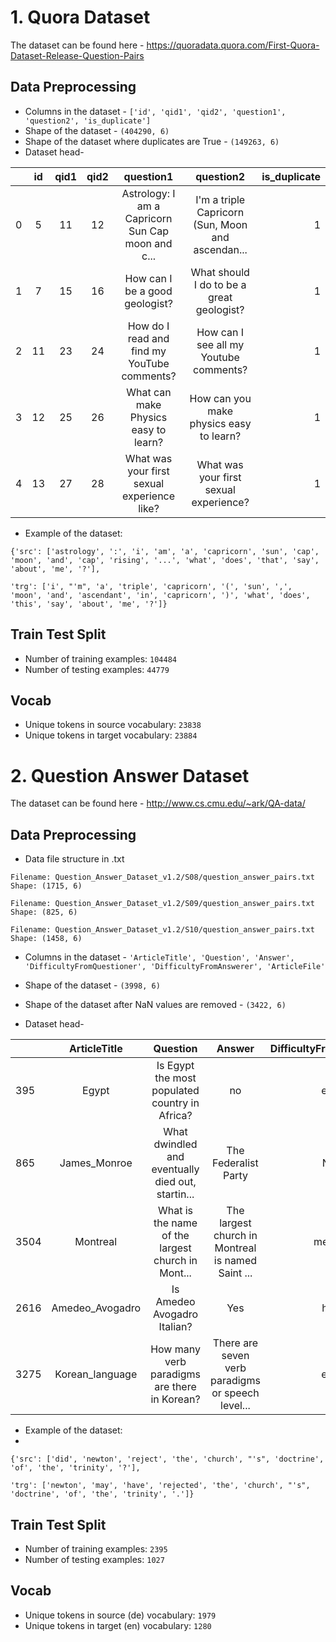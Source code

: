 # 1. Quora Dataset

The dataset can be found here - https://quoradata.quora.com/First-Quora-Dataset-Release-Question-Pairs

## Data Preprocessing
* Columns in the dataset - `['id', 'qid1', 'qid2', 'question1', 'question2', 'is_duplicate']`
* Shape of the dataset - `(404290, 6)`
* Shape of the dataset where duplicates are True - `(149263, 6)`
* Dataset head-

|     | id 	| qid1  |	qid2 |	question1 |	question2 |	is_duplicate|
| --- |:-----:|:-----:|:----:| :--------:|:--------:|------------:|
|0 	  |  5 	  | 11 |	12 	| Astrology: I am a Capricorn Sun Cap moon and c... |	I'm a triple Capricorn (Sun, Moon and ascendan... 	| 1 |
|1 	|  7 	  | 15 |	16| 	How can I be a good geologist? |	What should I do to be a great geologist? |	1|
|2 	  | 11 	  | 23 |	24 |	How do I read and find my YouTube comments? |	How can I see all my Youtube comments? |	1|
|3 	  | 12 	  | 25 |	26 |	What can make Physics easy to learn? |	How can you make physics easy to learn? |	1|
|4 	  | 13 	  | 27 |	28 |	What was your first sexual experience like? |	What was your first sexual experience? 	|1|

*  Example of the dataset: 

`{'src': ['astrology', ':', 'i', 'am', 'a', 'capricorn', 'sun', 'cap', 'moon', 'and', 'cap', 'rising', '...', 'what', 'does', 'that', 'say', 'about', 'me', '?'],`

`'trg': ['i', "'m", 'a', 'triple', 'capricorn', '(', 'sun', ',', 'moon', 'and', 'ascendant', 'in', 'capricorn', ')', 'what', 'does', 'this', 'say', 'about', 'me', '?']}`

## Train Test Split

* Number of training examples: `104484`
* Number of testing examples: `44779`

## Vocab
* Unique tokens in source vocabulary: `23838`
* Unique tokens in target vocabulary: `23884`

# 2. Question Answer Dataset

The dataset can be found here - http://www.cs.cmu.edu/~ark/QA-data/

## Data Preprocessing

* Data file structure in .txt 
```
Filename: Question_Answer_Dataset_v1.2/S08/question_answer_pairs.txt
Shape: (1715, 6)

Filename: Question_Answer_Dataset_v1.2/S09/question_answer_pairs.txt
Shape: (825, 6)

Filename: Question_Answer_Dataset_v1.2/S10/question_answer_pairs.txt
Shape: (1458, 6)
```

* Columns in the dataset - `'ArticleTitle', 'Question', 'Answer', 'DifficultyFromQuestioner',
       'DifficultyFromAnswerer', 'ArticleFile'`

* Shape of the dataset - `(3998, 6)`
* Shape of the dataset after NaN values are removed - `(3422, 6)`

* Dataset head-

| | ArticleTitle |	Question |	Answer |	DifficultyFromQuestioner |	DifficultyFromAnswerer |	ArticleFile |
|-|:-:|:-:|:-:|:-:|:-:|-:|
|395| 	Egypt |	Is Egypt the most populated country in Africa? |	no |	easy |	medium |	data/set2/a6 |
|865 |	James_Monroe |	What dwindled and eventually died out, startin... |	The Federalist Party |	NaN |	easy |	data/set3/a2 |
|3504 |	Montreal |	What is the name of the largest church in Mont... |	The largest church in Montreal is named Saint ... |	medium |	hard |	data/set3/a7 |
|2616 |	Amedeo_Avogadro |	Is Amedeo Avogadro Italian? |	Yes |	hard |	easy 	| data/set4/a8|
|3275 |	Korean_language |	How many verb paradigms are there in Korean? |	There are seven verb paradigms or speech level... |	easy |	easy |	data/set5/a6 |

* Example of the dataset: 
* 
`{'src': ['did', 'newton', 'reject', 'the', 'church', "'s", 'doctrine', 'of', 'the', 'trinity', '?'],`

`'trg': ['newton', 'may', 'have', 'rejected', 'the', 'church', "'s", 'doctrine', 'of', 'the', 'trinity', '.']}`

## Train Test Split
* Number of training examples: `2395`
* Number of testing examples: `1027`

## Vocab
* Unique tokens in source (de) vocabulary: `1979`
* Unique tokens in target (en) vocabulary: `1280`


